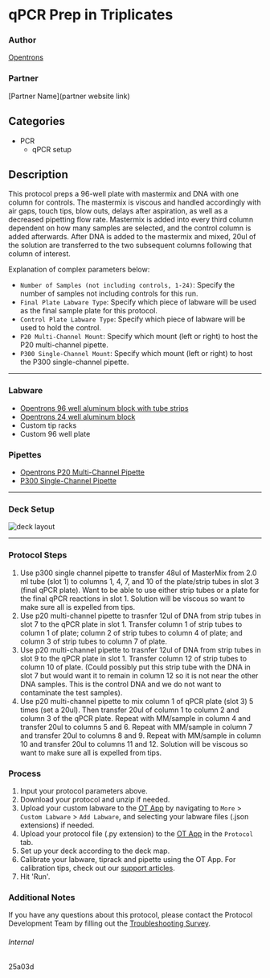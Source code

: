 # qPCR Prep in Triplicates

### Author
[Opentrons](https://opentrons.com/)

### Partner
[Partner Name](partner website link)

## Categories
* PCR
	* qPCR setup

## Description
This protocol preps a 96-well plate with mastermix and DNA with one column for controls. The mastermix is viscous and handled accordingly with air gaps, touch tips, blow outs, delays after aspiration, as well as a decreased pipetting flow rate. Mastermix is added into every third column dependent on how many samples are selected, and the control column is added afterwards. After DNA is added to the mastermix and mixed, 20ul of the solution are transferred to the two subsequent columns following that column of interest.

Explanation of complex parameters below:
* `Number of Samples (not including controls, 1-24)`: Specify the number of samples not including controls for this run.
* `Final Plate Labware Type`: Specify which piece of labware will be used as the final sample plate for this protocol.
* `Control Plate Labware Type`: Specify which piece of labware will be used to hold the control.
* `P20 Multi-Channel Mount`: Specify which mount (left or right) to host the P20 multi-channel pipette.
* `P300 Single-Channel Mount`: Specify which mount (left or right) to host the P300 single-channel pipette.

---

### Labware
* [Opentrons 96 well aluminum block with tube strips](https://shop.opentrons.com/collections/racks-and-adapters/products/aluminum-block-set)
* [Opentrons 24 well aluminum block](https://shop.opentrons.com/collections/racks-and-adapters/products/aluminum-block-set)
* Custom tip racks
* Custom 96 well plate

### Pipettes
* [Opentrons P20 Multi-Channel Pipette](https://shop.opentrons.com/collections/ot-2-robot/products/8-channel-electronic-pipette)
* [P300 Single-Channel Pipette](https://shop.opentrons.com/collections/ot-2-robot/products/single-channel-electronic-pipette)


---

### Deck Setup
![deck layout](https://opentrons-protocol-library-website.s3.amazonaws.com/custom-README-images/25a03d/Screen+Shot+2021-09-30+at+12.26.42+PM.png)


---

### Protocol Steps
1. Use p300 single channel pipette to transfer 48ul of MasterMix from 2.0 ml tube (slot 1) to columns 1, 4, 7, and 10 of the plate/strip tubes in slot 3 (final qPCR plate). Want to be able to use either strip tubes or a plate for the final qPCR reactions in slot 1. Solution will be viscous so want to make sure all is expelled from tips.
2. Use p20 multi-channel pipette to trasnfer 12ul of DNA from strip tubes in slot 7 to the qPCR plate in slot 1. Transfer column 1 of strip tubes to column 1 of plate; column 2 of strip tubes to column 4 of plate; and column 3 of strip tubes to column 7 of plate.
3. Use p20 multi-channel pipette to trasnfer 12ul of DNA from strip tubes in slot 9 to the qPCR plate in slot 1. Transfer column 12 of strip tubes to column 10 of plate. (Could possibly put this strip tube with the DNA in slot 7 but would want it to remain in column 12 so it is not near the other DNA samples. This is the control DNA and we do not want to contaminate the test samples).
4. Use p20 multi-channel pipette to mix column 1 of qPCR plate (slot 3) 5 times (set a 20ul). Then transfer 20ul of column 1 to column 2 and column 3 of the qPCR plate. Repeat with MM/sample in column 4 and transfer 20ul to columns 5 and 6. Repeat with MM/sample in column 7 and transfer 20ul to columns 8 and 9. Repeat with MM/sample in column 10 and transfer 20ul to columns 11 and 12. Solution will be viscous so want to make sure all is expelled from tips.

### Process
1. Input your protocol parameters above.
2. Download your protocol and unzip if needed.
3. Upload your custom labware to the [OT App](https://opentrons.com/ot-app) by navigating to `More` > `Custom Labware` > `Add Labware`, and selecting your labware files (.json extensions) if needed.
4. Upload your protocol file (.py extension) to the [OT App](https://opentrons.com/ot-app) in the `Protocol` tab.
5. Set up your deck according to the deck map.
6. Calibrate your labware, tiprack and pipette using the OT App. For calibration tips, check out our [support articles](https://support.opentrons.com/en/collections/1559720-guide-for-getting-started-with-the-ot-2).
7. Hit 'Run'.

### Additional Notes
If you have any questions about this protocol, please contact the Protocol Development Team by filling out the [Troubleshooting Survey](https://protocol-troubleshooting.paperform.co/).

###### Internal
25a03d

